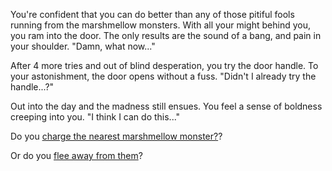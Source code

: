 You're confident that you can do better than any of those pitiful fools
running from the marshmellow monsters. With all your might behind you,
you ram into the door. The only results are the sound of a bang, and pain
in your shoulder. "Damn, what now..."

After 4 more tries and out of blind desperation, you try the door handle. 
To your astonishment, the door opens without a fuss. "Didn't I already try the handle...?"

Out into the day and the madness still ensues. You feel a sense of boldness
creeping into you. "I think I can do this..."

Do you [charge the nearest marshmellow monster?](charge-a-marshmellow.md)?

Or do you [flee away from them](flee-marshmellows.md)?